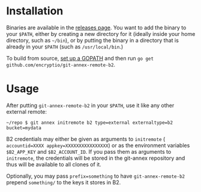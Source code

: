 # Installation

Binaries are available in the
[releases page](https://github.com/encryptio/git-annex-remote-b2/releases). You
want to add the binary to your `$PATH`, either by creating a new directory for
it (ideally inside your home directory, such as `~/bin`), or by putting the
binary in a directory that is already in your `$PATH` (such as
`/usr/local/bin`.)

To build from source, [set up a GOPATH](https://golang.org/doc/code.html) and
then run `go get github.com/encryptio/git-annex-remote-b2`.

# Usage

After putting `git-annex-remote-b2` in your `$PATH`, use it like any other
external remote:

    ~/repo $ git annex initremote b2 type=external externaltype=b2 bucket=mydata

B2 credentials may either be given as arguments to `initremote` (
`accountid=XXXX appkey=XXXXXXXXXXXXXXXX`) or as the environment variables
`$B2_APP_KEY` and `$B2_ACCOUNT_ID`. If you pass them as arguments to `initremote`,
the credentials will be stored in the git-annex repository and thus will be
available to all clones of it.

Optionally, you may pass `prefix=something` to have `git-annex-remote-b2` prepend
`something/` to the keys it stores in B2.
